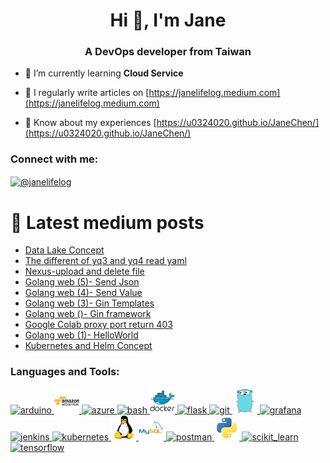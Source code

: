<h1 align="center">Hi 👋, I'm Jane</h1>
<h3 align="center">A DevOps developer from Taiwan</h3>

- 🌱 I’m currently learning **Cloud Service**

- 📝 I regularly write articles on [https://janelifelog.medium.com](https://janelifelog.medium.com)

- 📄 Know about my experiences [https://u0324020.github.io/JaneChen/](https://u0324020.github.io/JaneChen/)

<h3 align="left">Connect with me:</h3>
<p align="left">
<a href="https://medium.com/@janelifelog" target="blank"><img align="center" src="https://raw.githubusercontent.com/rahuldkjain/github-profile-readme-generator/master/src/images/icons/Social/medium.svg" alt="@janelifelog" height="30" width="40" /></a>
</p>

# 📝 Latest medium posts
<!-- BLOG-POST-LIST:START -->
- [Data Lake Concept](https://janelifelog.medium.com/data-lake-concept-9377f33e7ef0?source=rss-5584aeaa985b------2)
- [The different of yq3 and yq4 read yaml](https://janelifelog.medium.com/the-different-of-yq3-and-yq4-read-yaml-c68df0e337da?source=rss-5584aeaa985b------2)
- [Nexus-upload and delete file](https://janelifelog.medium.com/nexus-upload-and-delete-file-cdcb91d30c1e?source=rss-5584aeaa985b------2)
- [Golang web (5)- Send Json](https://janelifelog.medium.com/golang-web-5-send-json-d6b59b00c5bc?source=rss-5584aeaa985b------2)
- [Golang web (4)- Send Value](https://janelifelog.medium.com/golang-web-4-send-value-e94b26a43b38?source=rss-5584aeaa985b------2)
- [Golang web (3)- Gin Templates](https://janelifelog.medium.com/golang-web-3-gin-templates-aed71f23c3b2?source=rss-5584aeaa985b------2)
- [Golang web ()- Gin framework](https://janelifelog.medium.com/golang-web-gin-framework-e94ddd47b007?source=rss-5584aeaa985b------2)
- [Google Colab proxy port return 403](https://janelifelog.medium.com/google-colab-proxy-port-return-403-d3383c58206d?source=rss-5584aeaa985b------2)
- [Golang web (1)- HelloWorld](https://janelifelog.medium.com/golang-web-1-helloworld-2fb411060b12?source=rss-5584aeaa985b------2)
- [Kubernetes and Helm Concept](https://janelifelog.medium.com/kubernetes-and-helm-concept-e31099e3569a?source=rss-5584aeaa985b------2)
<!-- BLOG-POST-LIST:END -->

<h3 align="left">Languages and Tools:</h3>
<p align="left"> <a href="https://www.arduino.cc/" target="_blank"> <img src="https://cdn.worldvectorlogo.com/logos/arduino-1.svg" alt="arduino" width="40" height="40"/> </a> <a href="https://aws.amazon.com" target="_blank"> <img src="https://raw.githubusercontent.com/devicons/devicon/master/icons/amazonwebservices/amazonwebservices-original-wordmark.svg" alt="aws" width="40" height="40"/> </a> <a href="https://azure.microsoft.com/en-in/" target="_blank"> <img src="https://www.vectorlogo.zone/logos/microsoft_azure/microsoft_azure-icon.svg" alt="azure" width="40" height="40"/> </a> <a href="https://www.gnu.org/software/bash/" target="_blank"> <img src="https://www.vectorlogo.zone/logos/gnu_bash/gnu_bash-icon.svg" alt="bash" width="40" height="40"/> </a> <a href="https://www.docker.com/" target="_blank"> <img src="https://raw.githubusercontent.com/devicons/devicon/master/icons/docker/docker-original-wordmark.svg" alt="docker" width="40" height="40"/> </a> <a href="https://flask.palletsprojects.com/" target="_blank"> <img src="https://www.vectorlogo.zone/logos/pocoo_flask/pocoo_flask-icon.svg" alt="flask" width="40" height="40"/> </a> <a href="https://git-scm.com/" target="_blank"> <img src="https://www.vectorlogo.zone/logos/git-scm/git-scm-icon.svg" alt="git" width="40" height="40"/> </a> <a href="https://golang.org" target="_blank"> <img src="https://raw.githubusercontent.com/devicons/devicon/master/icons/go/go-original.svg" alt="go" width="40" height="40"/> </a> <a href="https://grafana.com" target="_blank"> <img src="https://www.vectorlogo.zone/logos/grafana/grafana-icon.svg" alt="grafana" width="40" height="40"/> </a> <a href="https://www.jenkins.io" target="_blank"> <img src="https://www.vectorlogo.zone/logos/jenkins/jenkins-icon.svg" alt="jenkins" width="40" height="40"/> </a> <a href="https://kubernetes.io" target="_blank"> <img src="https://www.vectorlogo.zone/logos/kubernetes/kubernetes-icon.svg" alt="kubernetes" width="40" height="40"/> </a> <a href="https://www.linux.org/" target="_blank"> <img src="https://raw.githubusercontent.com/devicons/devicon/master/icons/linux/linux-original.svg" alt="linux" width="40" height="40"/> </a> <a href="https://www.mysql.com/" target="_blank"> <img src="https://raw.githubusercontent.com/devicons/devicon/master/icons/mysql/mysql-original-wordmark.svg" alt="mysql" width="40" height="40"/> </a> <a href="https://postman.com" target="_blank"> <img src="https://www.vectorlogo.zone/logos/getpostman/getpostman-icon.svg" alt="postman" width="40" height="40"/> </a> <a href="https://www.python.org" target="_blank"> <img src="https://raw.githubusercontent.com/devicons/devicon/master/icons/python/python-original.svg" alt="python" width="40" height="40"/> </a> <a href="https://scikit-learn.org/" target="_blank"> <img src="https://upload.wikimedia.org/wikipedia/commons/0/05/Scikit_learn_logo_small.svg" alt="scikit_learn" width="40" height="40"/> </a> <a href="https://www.tensorflow.org" target="_blank"> <img src="https://www.vectorlogo.zone/logos/tensorflow/tensorflow-icon.svg" alt="tensorflow" width="40" height="40"/> </a> </p>
